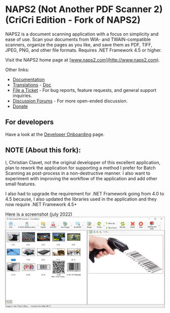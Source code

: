 # NAPS2 (Not Another PDF Scanner 2) (CriCri Edition - Fork of NAPS2)

NAPS2 is a document scanning application with a focus on simplicity and ease of use. Scan your documents from WIA- and TWAIN-compatible scanners, organize the pages as you like, and save them as PDF, TIFF, JPEG, PNG, and other file formats. Requires .NET Framework 4.5 or higher.

Visit the NAPS2 home page at [www.naps2.com](http://www.naps2.com).

Other links:
- [Documentation](http://www.naps2.com/support.html)
- [Translations](http://translate.naps2.com/) - [Doc](http://www.naps2.com/doc-translations.html)
- [File a Ticket](https://sourceforge.net/p/naps2/tickets/) - For bug reports, feature requests, and general support inquiries.
- [Discussion Forums](https://sourceforge.net/p/naps2/discussion/general/) - For more open-ended discussion.
- [Donate](https://www.paypal.com/cgi-bin/webscr?cmd=_s-xclick&hosted_button_id=M77MFAP2ZV9RG)

## For developers
Have a look at the [Developer Onboarding](https://www.naps2.com/doc-dev-onboarding.html) page.

## NOTE (About this fork): 
I, Christian Clavet, not the original developper of this excellent application, plan to rework the application for supporting a method I prefer for Batch Scanning as post-process in a non-destructive manner. I also want to experiment with improving the workflow of the application and add other small features.

I also had to upgrade the requirement for .NET Framework going from 4.0 to 4.5 because, I also updated the libraries used in the application and they now require .NET Framework 4.5+

Here is a screenshot (july 2022)
![Alt text](./Naps2_Barcode.JPG?raw=true "Title")
